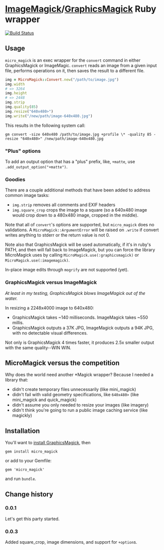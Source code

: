 # [ImageMagick](http://www.imagemagick.org/)/[GraphicsMagick](http://www.graphicsmagick.org/) Ruby wrapper

[![Build Status](https://secure.travis-ci.org/mceachen/micro_magick.png)](http://travis-ci.org/mceachen/micro_magick)

## Usage

```micro_magick``` is an exec wrapper for the ```convert``` command in either GraphicsMagick or ImageMagic.
```convert``` reads an image from a given input file, performs operations on it, then saves the result to a different file.

```ruby
img = MicroMagick::Convert.new("/path/to/image.jpg")
img.width
# => 3264
img.height
# => 2448
img.strip
img.quality(85)
img.resize("640x480>")
img.write("/new/path/image-640x480.jpg")
```

This results in the following system call:

```gm convert -size 640x480 /path/to/image.jpg +profile \* -quality 85 -resize "640x480>" /new/path/image-640x480.jpg```

### "Plus" options

To add an output option that has a "plus" prefix, like, ```+matte```, use ```.add_output_option("+matte")```.

### Goodies

There are a couple additional methods that have been added to address common image tasks:

* ```img.strip``` removes all comments and EXIF headers
* ```img.square_crop``` crops the image to a square (so a 640x480 image would crop down to a 480x480 image, cropped in the middle).

Note that all of ```convert```'s options are supported, but ```micro_magick``` does no validations.
A ```MicroMagick::ArgumentError``` will be raised on ```.write``` if
convert writes anything to stderr or the return value is not 0.

Note also that GraphicsMagick will be used automatically, if it's in ruby's PATH, and then will fall back to ImageMagick,
but you can force the library MicroMagick uses by calling ```MicroMagick.use(:graphicsmagick)``` or ```MicroMagick.use(:imagemagick)```.

In-place image edits through ```mogrify``` are not supported (yet).

### GraphicsMagick versus ImageMagick

*At least in my testing, GraphicsMagick blows ImageMagick out of the water.*

In resizing a 2248x4000 image to 640x480:

* GraphicsMagick takes ~140 milliseconds. ImageMagick takes ~550 millis.
* GraphicsMagick outputs a 37K JPG, ImageMagick outputs a 94K JPG, with no detectable visual differences.

Not only is GraphicsMagick 4 times faster, it produces 2.5x smaller output with the same quality--WIN WIN.

## MicroMagick versus the competition

Why does the world need another *Magick wrapper? Because I needed a library that:

* didn't create temporary files unnecessarily (like mini_magick)
* didn't fail with valid geometry specifications, like ```640x480>``` (like mini_magick and quick_magick)
* didn't assume you only needed to resize your images (like imagery)
* didn't think you're going to run a public image caching service (like magickly)

## Installation

You'll want to [install GraphicsMagick](http://www.graphicsmagick.org/README.html), then

```
gem install micro_magick
```

or add to your Gemfile:

```
gem 'micro_magick'
```

and run ```bundle```.

## Change history

### 0.0.1

Let's get this party started.

### 0.0.3

Added square_crop, image dimensions, and support for ```+option```s.
